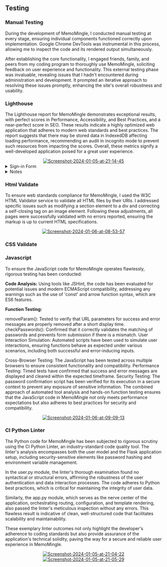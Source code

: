 ## Testing

### Manual Testing

During the development of MemoMingle, I conducted manual testing at every stage, ensuring individual components functioned correctly upon implementation. Google Chrome DevTools was instrumental in this process, allowing me to inspect the code and its rendered output simultaneously.

After establishing the core functionality, I engaged friends, family, and peers from my coding program to thoroughly use MemoMingle, soliciting feedback on user experience and functionality. This external testing phase was invaluable, revealing issues that I hadn't encountered during administration and development. It prompted an iterative approach to resolving these issues promptly, enhancing the site's overall robustness and usability.

### Lighthouse 

The Lighthouse report for MemoMingle demonstrates exceptional results, with perfect scores in Performance, Accessibility, and Best Practices, and a near-perfect score in SEO. These results indicate a highly optimized web application that adheres to modern web standards and best practices. The report suggests that there may be stored data in IndexedDB affecting loading performance, recommending an audit in incognito mode to prevent such resources from impacting the scores. Overall, these metrics signify a well-developed application poised for a great user experience.

<div align="center"><a href="https://ibb.co/n832QRN"><img src="https://i.ibb.co/dJb9k7w/Screenshot-2024-01-05-at-21-14-45.png" alt="Screenshot-2024-01-05-at-21-14-45" border="0"></a></div>

<details>
<summary>Sign-in Form</summary>

<div align="center"><a href="https://ibb.co/vxZV336"><img src="https://i.ibb.co/VW2Jggc/Screenshot-2024-01-05-at-21-15-51.png" alt="Screenshot-2024-01-05-at-21-15-51" border="0"></a></div>


</details>
<details>
<summary>Notes</summary>
  
<div align="center"><a href="https://ibb.co/SmWYybS"><img src="https://i.ibb.co/FYNZ32p/Screenshot-2024-01-05-at-21-17-23.png" alt="Screenshot-2024-01-05-at-21-17-23" border="0"></a></div>

</details>

### Html Validate 

To ensure web standards compliance for MemoMingle, I used the W3C HTML Validator service to validate all HTML files by their URIs. I addressed specific issues such as modifying a section element to a div and correcting a self-closing tag on an image element. Following these adjustments, all pages were successfully validated with no errors reported, ensuring the markup is up to current HTML specifications.
<div align="center"><a href="https://ibb.co/vd52rvT"><img src="https://i.ibb.co/gW1sXFf/Screenshot-2024-01-06-at-08-53-57.png" alt="Screenshot-2024-01-06-at-08-53-57" border="0"></a></div>

### CSS Validate 

### Javascript

To ensure the JavaScript code for MemoMingle operates flawlessly, rigorous testing has been conducted:

**Code Analysis:** Using tools like JSHint, the code has been evaluated for potential issues and modern ECMAScript compatibility, addressing any warnings such as the use of 'const' and arrow function syntax, which are ES6 features.

**Function Testing:**

removeParam(): Tested to verify that URL parameters for success and error messages are properly removed after a short display time.
checkPasswords(): Confirmed that it correctly validates the matching of passwords and prevents form submission if there is a mismatch.
User Interaction Simulation: Automated scripts have been used to simulate user interactions, ensuring functions behave as expected under various scenarios, including both successful and error-inducing inputs.

Cross-Browser Testing: The JavaScript has been tested across multiple browsers to ensure consistent functionality and compatibility.
Performance Testing: Timed tests have confirmed that success and error messages are displayed and cleared within the expected timeframe.
Security Testing: The password confirmation script has been verified for its execution in a secure context to prevent any exposure of sensitive information.
The combined approach of automated tool analysis and hands-on function testing ensures that the JavaScript code in MemoMingle not only meets performance expectations but also adheres to best practices for security and compatibility.

<div align="center"><a href="https://ibb.co/5cT9PP1"><img src="https://i.ibb.co/x5hsNN2/Screenshot-2024-01-06-at-09-09-13.png" alt="Screenshot-2024-01-06-at-09-09-13" border="0"></a></div>


### CI Python Linter
The Python code for MemoMingle has been subjected to rigorous scrutiny using the CI Python Linter, an industry-standard code quality tool. The linter's analysis encompasses both the user model and the Flask application setup, including security-sensitive elements like password hashing and environment variable management.

In the user.py module, the linter's thorough examination found no syntactical or structural errors, affirming the robustness of the user authentication and data interaction processes. The code adheres to Python best practices, which is critical for maintaining the integrity of user data.

Similarly, the app.py module, which serves as the nerve center of the application, orchestrating routing, configuration, and template rendering, also passed the linter's meticulous inspection without any errors. This flawless result is indicative of clean, well-structured code that facilitates scalability and maintainability.

These exemplary linter outcomes not only highlight the developer's adherence to coding standards but also provide assurance of the application's technical solidity, paving the way for a secure and reliable user experience in MemoMingle.

<div align="center"><a href="https://ibb.co/zffFFT4"><img src="https://i.ibb.co/3hhvv9C/Screenshot-2024-01-05-at-21-04-22.png" alt="Screenshot-2024-01-05-at-21-04-22" border="0"></a></div>

<div align="center"><a href="https://ibb.co/Hx6djCK"><img src="https://i.ibb.co/Nm5SMrF/Screenshot-2024-01-05-at-21-05-29.png" alt="Screenshot-2024-01-05-at-21-05-29" border="0"></a><br /></div>





